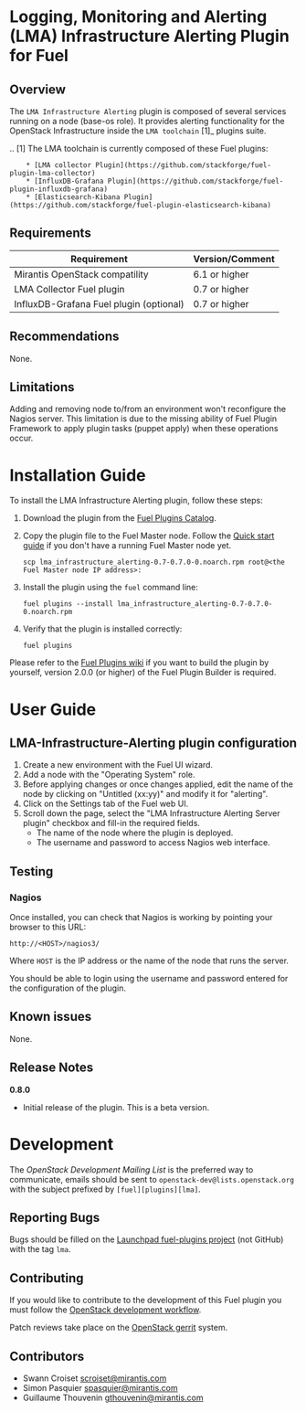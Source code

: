 Logging, Monitoring and Alerting (LMA) Infrastructure Alerting Plugin for Fuel
==============================================================================

Overview
--------

The `LMA Infrastructure Alerting` plugin is composed of several services
running on a node (base-os role). It provides alerting functionality for the
OpenStack Infrastructure inside the `LMA toolchain` [1]_ plugins suite.

.. [1] The LMA toolchain is currently composed of these Fuel plugins:

        * [LMA collector Plugin](https://github.com/stackforge/fuel-plugin-lma-collector)
        * [InfluxDB-Grafana Plugin](https://github.com/stackforge/fuel-plugin-influxdb-grafana)
        * [Elasticsearch-Kibana Plugin](https://github.com/stackforge/fuel-plugin-elasticsearch-kibana)

Requirements
------------

| Requirement                               | Version/Comment  |
| ----------------------------------------- | -----------------|
| Mirantis OpenStack compatility            | 6.1 or higher    |
| LMA Collector Fuel plugin                 | 0.7 or higher    |
| InfluxDB-Grafana Fuel plugin (optional)   | 0.7 or higher    |

Recommendations
---------------

None.

Limitations
-----------

Adding and removing node to/from an environment won't reconfigure the Nagios
server.
This limitation is due to the missing ability of Fuel Plugin Framework to apply
plugin tasks (puppet apply) when these operations occur.

Installation Guide
==================

To install the LMA Infrastructure Alerting plugin, follow these steps:

1. Download the plugin from the [Fuel Plugins
   Catalog](https://software.mirantis.com/download-mirantis-openstack-fuel-plug-ins/).

2. Copy the plugin file to the Fuel Master node. Follow the [Quick start
   guide](https://software.mirantis.com/quick-start/) if you don't have a running
   Fuel Master node yet.

   ```
   scp lma_infrastructure_alerting-0.7-0.7.0-0.noarch.rpm root@<the Fuel Master node IP address>:
   ```

3. Install the plugin using the `fuel` command line:

   ```
   fuel plugins --install lma_infrastructure_alerting-0.7-0.7.0-0.noarch.rpm
   ```

4. Verify that the plugin is installed correctly:

   ```
   fuel plugins
   ```

Please refer to the [Fuel Plugins wiki](https://wiki.openstack.org/wiki/Fuel/Plugins)
if you want to build the plugin by yourself, version 2.0.0 (or higher) of the Fuel
Plugin Builder is required.

User Guide
==========

**LMA-Infrastructure-Alerting** plugin configuration
----------------------------------------------------

1. Create a new environment with the Fuel UI wizard.
2. Add a node with the "Operating System" role.
3. Before applying changes or once changes applied, edit the name of the node by
   clicking on "Untitled (xx:yy)" and modify it for "alerting".
4. Click on the Settings tab of the Fuel web UI.
5. Scroll down the page, select the "LMA Infrastructure Alerting Server plugin"
   checkbox and fill-in the required fields.
    - The name of the node where the plugin is deployed.
    - The username and password to access Nagios web interface.


Testing
-------

### Nagios

Once installed, you can check that Nagios is working by pointing your browser
to this URL:

```
http://<HOST>/nagios3/
```

Where `HOST` is the IP address or the name of the node that runs the server.

You should be able to login using the username and password entered for the
configuration of the plugin.

Known issues
------------

None.

Release Notes
-------------

**0.8.0**

* Initial release of the plugin. This is a beta version.


Development
===========

The *OpenStack Development Mailing List* is the preferred way to communicate,
emails should be sent to `openstack-dev@lists.openstack.org` with the subject
prefixed by `[fuel][plugins][lma]`.

Reporting Bugs
--------------

Bugs should be filled on the [Launchpad fuel-plugins project](
https://bugs.launchpad.net/fuel-plugins) (not GitHub) with the tag `lma`.


Contributing
------------

If you would like to contribute to the development of this Fuel plugin you must
follow the [OpenStack development workflow](
http://docs.openstack.org/infra/manual/developers.html#development-workflow).

Patch reviews take place on the [OpenStack gerrit](
https://review.openstack.org/#/q/status:open+project:stackforge/fuel-plugin-lma-infrastructure-alerting,n,z)
system.

Contributors
------------

* Swann Croiset <scroiset@mirantis.com>
* Simon Pasquier <spasquier@mirantis.com>
* Guillaume Thouvenin <gthouvenin@mirantis.com>
